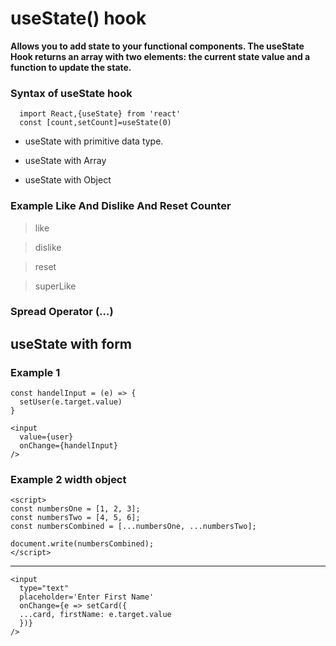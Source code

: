 # useState() hook 

**Allows you to add state to your functional components. The useState Hook returns an array with two elements: the current state value and a function to update the state.**

### Syntax of useState hook

```
  import React,{useState} from 'react'
  const [count,setCount]=useState(0)
```

- useState with primitive data type.

- useState with Array

- useState with Object





### Example Like And Dislike And Reset Counter

> like

> dislike

> reset

> superLike   




### Spread Operator (...)

## useState with form 

### Example 1 

```
const handelInput = (e) => {
  setUser(e.target.value)
}

<input
  value={user}
  onChange={handelInput}
/>
```



### Example 2 width object

```
<script>
const numbersOne = [1, 2, 3];
const numbersTwo = [4, 5, 6];
const numbersCombined = [...numbersOne, ...numbersTwo];

document.write(numbersCombined);
</script>
```

<hr>

```
<input
  type="text"
  placeholder='Enter First Name'
  onChange={e => setCard({
  ...card, firstName: e.target.value
  })}
/>
```



